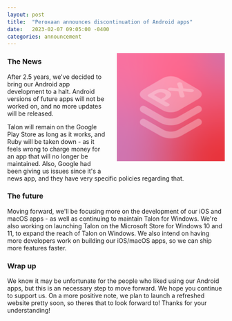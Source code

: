 ```yaml
---
layout: post
title:  "Peroxaan announces discontinuation of Android apps"
date:   2023-02-07 09:05:00 -0400
categories: announcement
---
```


<img align="right" width="250" height="250" style="padding-left: 25px; padding-bottom: 25px;" src="/assets/images/Peroxaan2022.png">

### The News

After 2.5 years, we've decided to bring our Android app development to a halt. Android versions of future apps will not be worked on, and no more updates will be released.

Talon will remain on the Google Play Store as long as it works, and Ruby will be taken down - as it feels wrong to charge money for an app that will no longer be maintained. Also, Google had been giving us issues since it's a news app, and they have very specific policies regarding that.

### The future

Moving forward, we'll be focusing more on the development of our iOS and macOS apps - as well as continuing to maintain Talon for Windows. We're also working on launching Talon on the Microsoft Store for Windows 10 and 11, to expand the reach of Talon on Windows. We also intend on having more developers work on building our iOS/macOS apps, so we can ship more features faster.

### Wrap up

We know it may be unfortunate for the people who liked using our Android apps, but this is an necessary step to move forward. We hope you continue to support us. On a more positive note, we plan to launch a refreshed website pretty soon, so theres that to look forward to! Thanks for your understanding!
